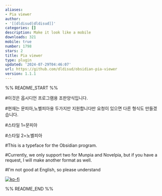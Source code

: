 ```yaml
---
aliases:
- Pia viewer
author:
- '[[dldisud|dldisud]]'
categories: []
description: Make it look like a mobile
downloads: 321
mobile: true
number: 1798
stars: 2
title: Pia viewer
type: plugin
updated: '2024-07-29T04:46:07'
url: https://github.com/dldisud/obsidian-pia-viewer
version: 1.1.1
---
```


%% README_START %%

#이것은 옵시디언 프로그램용 조판양식입니다.

#현재는 문피아,노벨피아용 두가지만 지원합니다만 요청이 있으면 다른 형식도 만들겠습니다.

#스타일 1=문피아

#스타일 2=노벨피아

#This is a typeface for the Obsidian program.

#Currently, we only support two for Munpia and Novelpia, but if you have a request, I will make another format as well.

#I'm not good at English, so please understand


[![ko-fi](https://ko-fi.com/img/githubbutton_sm.svg)](https://ko-fi.com/D1D710BIPE)


%% README_END %%